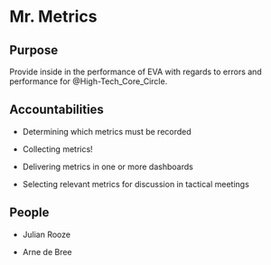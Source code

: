 # Mr. Metrics 

## Purpose 

Provide inside in the performance of EVA with regards to errors and performance for @High-Tech_Core_Circle. 



## Accountabilities 

* Determining which metrics must be recorded

* Collecting metrics!

* Delivering metrics in one or more dashboards

* Selecting relevant metrics for discussion in tactical meetings

 

## People 

* Julian Rooze

* Arne de Bree

